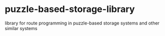 # puzzle-based-storage-library
library for route programming in puzzle-based storage systems and other similar systems
